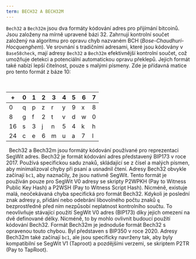 ```yaml
---
term: BECH32 A BECH32M
---
```


`Bech32` a `Bech32m` jsou dva formáty kódování adres pro přijímání bitcoinů. Jsou založeny na mírně upravené bázi 32. Zahrnují kontrolní součet založený na algoritmu pro opravu chyb nazvaném BCH (*Bose-Chaudhuri-Hocquenghem*). Ve srovnání s tradičními adresami, které jsou kódovány v `Base58check`, mají adresy `Bech32` a `Bech32m` efektivnější kontrolní součet, což umožňuje detekci a potenciální automatickou opravu překlepů. Jejich formát také nabízí lepší čitelnost, pouze s malými písmeny. Zde je přídavná matice pro tento formát z báze 10:

&nbsp;

| +   | 0   | 1   | 2   | 3   | 4   | 5   | 6   | 7   |
| --- | --- | --- | --- | --- | --- | --- | --- | --- |
| 0   | q   | p   | z   | r   | y   | 9   | x   | 8   |
| 8   | g   | f   | 2   | t   | v   | d   | w   | 0   |
| 16  | s   | 3   | j   | n   | 5   | 4   | k   | h   |
| 24  | c   | e   | 6   | m   | u   | a   | 7   | l   |

&nbsp;
Bech32 a Bech32m jsou formáty kódování používané pro reprezentaci SegWit adres. Bech32 je formát kódování adres představený BIP173 v roce 2017. Používá specifickou sadu znaků, skládající se z čísel a malých písmen, aby minimalizoval chyby při psaní a usnadnil čtení. Adresy Bech32 obvykle začínají `bc1`, aby naznačily, že jsou nativně SegWit. Tento formát je používán pouze pro SegWit V0 adresy se skripty P2WPKH (Pay to Witness Public Key Hash) a P2WSH (Pay to Witness Script Hash). Nicméně, existuje malá, neočekávaná chyba specifická pro formát Bech32. Kdykoli je poslední znak adresy `p`, přidání nebo odebrání libovolného počtu znaků `q` bezprostředně před ním nezpůsobí neplatnost kontrolního součtu. To neovlivňuje stávající použití SegWit V0 adres (BIP173) díky jejich omezení na dvě definované délky. Nicméně, to by mohlo ovlivnit budoucí použití kódování Bech32. Formát Bech32m je jednoduše formát Bech32 s opravenou touto chybou. Byl představen s BIP350 v roce 2020. Adresy Bech32m také začínají `bc1`, ale jsou specificky navrženy tak, aby byly kompatibilní se SegWit V1 (Taproot) a pozdějšími verzemi, se skriptem P2TR (Pay to TapRoot).